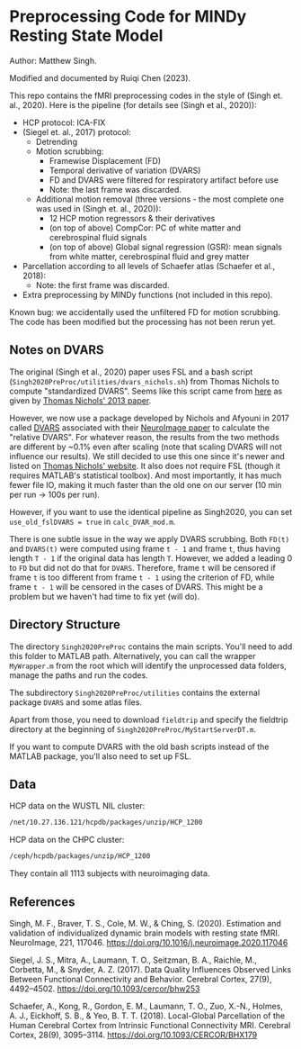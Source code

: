 # Preprocessing Code for MINDy Resting State Model

Author: Matthew Singh.

Modified and documented by Ruiqi Chen (2023).

This repo contains the fMRI preprocessing codes in the style of (Singh et. al., 2020). Here is the pipeline (for details see (Singh et al., 2020)):

- HCP protocol: ICA-FIX
- (Siegel et. al., 2017) protocol:
    - Detrending
    - Motion scrubbing:
        - Framewise Displacement (FD)
        - Temporal derivative of variation (DVARS)
        - FD and DVARS were filtered for respiratory artifact before use
        - Note: the last frame was discarded.
    - Additional motion removal (three versions - the most complete one was used in (Singh et. al., 2020)):
        - 12 HCP motion regressors & their derivatives
        - (on top of above) CompCor: PC of white matter and cerebrospinal fluid signals
        - (on top of above) Global signal regression (GSR): mean signals from white matter, cerebrospinal fluid and grey matter
- Parcellation according to all levels of Schaefer atlas (Schaefer et al., 2018):
    - Note: the first frame was discarded.
- Extra preprocessing by MINDy functions (not included in this repo).

Known bug: we accidentally used the unfiltered FD for motion scrubbing. The code has been modified but the processing has not been rerun yet.

## Notes on DVARS

The original (Singh et al., 2020) paper uses FSL and a bash script (`Singh2020PreProc/utilities/dvars_nichols.sh`) from Thomas Nichols to compute "standardized DVARS". Seems like this script came from [here](https://warwick.ac.uk/fac/sci/statistics/staff/academic-research/nichols/scripts/fsl/dvars.sh) as given by [Thomas Nichols' 2013 paper](https://arxiv.org/abs/1704.01469).

However, we now use a package developed by Nichols and Afyouni in 2017 called [DVARS](https://github.com/asoroosh/DVARS) associated with their [NeuroImage paper](https://doi.org/10.1016/j.neuroimage.2017.12.098) to calculate the "relative DVARS". For whatever reason, the results from the two methods are different by ~0.1% even after scaling (note that scaling DVARS will not influence our results). We still decided to use this one since it's newer and listed on [Thomas Nichols' website](http://www.nisox.org/Software/DSE/). It also does not require FSL (though it requires MATLAB's statistical toolbox). And most importantly, it has much fewer file IO, making it much faster than the old one on our server (10 min per run -> 100s per run).

However, if you want to use the identical pipeline as Singh2020, you can set `use_old_fslDVARS = true` in `calc_DVAR_mod.m`.

There is one subtle issue in the way we apply DVARS scrubbing. Both `FD(t)` and `DVARS(t)` were computed using frame `t - 1` and frame `t`, thus having length `T - 1` if the original data has length `T`. However, we added a leading 0 to `FD` but did not do that for `DVARS`. Therefore, frame `t` will be censored if frame `t` is too different from frame `t - 1` using the criterion of FD, while frame `t - 1` will be censored in the cases of DVARS. This might be a problem but we haven't had time to fix yet (will do).

## Directory Structure

The directory `Singh2020PreProc` contains the main scripts. You'll need to add this folder to MATLAB path. Alternatively, you can call the wrapper `MyWrapper.m` from the root which will identify the unprocessed data folders, manage the paths and run the codes.

The subdirectory `Singh2020PreProc/utilities` contains the external package `DVARS` and some atlas files.

Apart from those, you need to download `fieldtrip` and specify the fieldtrip directory at the beginning of `Singh2020PreProc/MyStartServerDT.m`.

If you want to compute DVARS with the old bash scripts instead of the MATLAB package, you'll also need to set up FSL.

## Data

HCP data on the WUSTL NIL cluster:

```bash
/net/10.27.136.121/hcpdb/packages/unzip/HCP_1200
```

HCP data on the CHPC cluster:

```bash
/ceph/hcpdb/packages/unzip/HCP_1200
```

They contain all 1113 subjects with neuroimaging data.

## References

Singh, M. F., Braver, T. S., Cole, M. W., & Ching, S. (2020). Estimation and validation of individualized dynamic brain models with resting state fMRI. NeuroImage, 221, 117046. https://doi.org/10.1016/j.neuroimage.2020.117046

Siegel, J. S., Mitra, A., Laumann, T. O., Seitzman, B. A., Raichle, M., Corbetta, M., & Snyder, A. Z. (2017). Data Quality Influences Observed Links Between Functional Connectivity and Behavior. Cerebral Cortex, 27(9), 4492–4502. https://doi.org/10.1093/cercor/bhw253

Schaefer, A., Kong, R., Gordon, E. M., Laumann, T. O., Zuo, X.-N., Holmes, A. J., Eickhoff, S. B., & Yeo, B. T. T. (2018). Local-Global Parcellation of the Human Cerebral Cortex from Intrinsic Functional Connectivity MRI. Cerebral Cortex, 28(9), 3095–3114. https://doi.org/10.1093/CERCOR/BHX179
